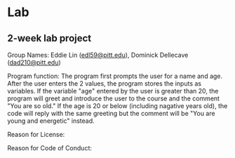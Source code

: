 # Lab
## 2-week lab project

Group Names: Eddie Lin (edl59@pitt.edu), Dominick Dellecave (dad210@pitt.edu)

Program function: The program first prompts the user for a name and age. After the user enters the 2 values, the program stores the inputs as variables. If the variable "age" entered by the user is greater than 20, the program will greet and introduce the user to the course and the comment "You are so old." If the age is 20 or below (including nagative years old), the code will reply with the same greeting but the comment will be "You are young and energetic" instead.

Reason for License:

Reason for Code of Conduct:
